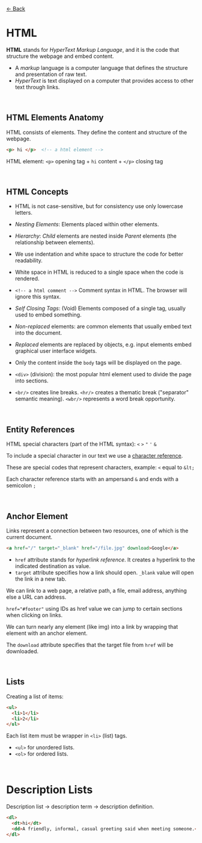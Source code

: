 [&larr; Back](./README.md)

# HTML

**HTML** stands for _HyperText Markup Language_, and it is the code that structure the webpage and embed content.

- A _markup_ language is a computer language that defines the structure and presentation of raw text.
- _HyperText_ is text displayed on a computer that provides access to other text through links.

<br>

## HTML Elements Anatomy

HTML consists of elements. They define the content and structure of the webpage.

```HTML
<p> hi </p>  <!-- a html element -->
```

HTML element: `<p>` opening tag + `hi` content + `</p>` closing tag

<br>

## HTML Concepts

- HTML is not case-sensitive, but for consistency use only lowercase letters.

- _Nesting Elements_: Elements placed within other elements.

- _Hierarchy_: _Child_ elements are nested inside _Parent_ elements (the relationship between elements).

- We use indentation and white space to structure the code for better readability.

- White space in HTML is reduced to a single space when the code is rendered.

- `<!-- a html comment -->` Comment syntax in HTML. The browser will ignore this syntax.

- _Self Closing Tags_: (Void) Elements composed of a single tag, usually used to embed something.

- _Non-replaced_ elements: are common elements that usually embed text into the document.

- _Replaced_ elements are replaced by objects, e.g. input elements embed graphical user interface widgets.

- Only the content inside the `body` tags will be displayed on the page.

- `<div>` (division): the most popular html element used to divide the page into sections.

- `<br/>` creates line breaks. `<hr/>` creates a thematic break ("separator" semantic meaning). `<wbr/>` represents a word break opportunity.

<br>

## Entity References

HTML special characters (part of the HTML syntax): `<` `>` `"` `'` `&`

To include a special character in our text we use a [character reference](https://html.spec.whatwg.org/multipage/named-characters.html).

These are special codes that represent characters, example: `<` equal to `&lt;`

Each character reference starts with an ampersand `&` and ends with a semicolon `;`

<br>

## Anchor Element

Links represent a connection between two resources, one of which is the current document.

```html
<a href="/" target="_blank" href="/file.jpg" download>Google</a>
```

- `href` attribute stands for _hyperlink reference_. It creates a hyperlink to the indicated destination as value.
- `target` attribute specifies how a link should open. `_blank` value will open the link in a new tab.

We can link to a web page, a relative path, a file, email address, anything else a URL can address.

`href="#footer"` using IDs as href value we can jump to certain sections when clicking on links.

We can turn nearly any element (like img) into a link by wrapping that element with an anchor element.

The `download` attribute specifies that the target file from `href` will be downloaded.

<br>

## Lists

Creating a list of items:

```html
<ul>
  <li>1</li>
  <li>2</li>
</ul>
```

Each list item must be wrapper in `<li>` (list) tags.

- `<ul>` for unordered lists.
- `<ol>` for ordered lists.

<br>

# Description Lists

Description list -> description term -> description definition.

```html
<dl>
  <dt>hi</dt>
  <dd>A friendly, informal, casual greeting said when meeting someone.</dd>
</dl>
```

<br>
